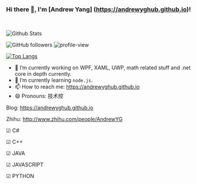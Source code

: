 ### Hi there 👋, I'm [Andrew Yang] (https://andrewyghub.github.io)!

<a title="Hits" target="_blank" href="https://github.com/andrewyghub/andrewyghub"> </a>
<!-- <img width="100" height="100"  src="https://github.com/andrewyghub/andrewyghub.github.io/assets/img/user.png"> -->

<!-- https://github.com/andrewyghub/andrewyghub.github.io/blob/master/assets/images/authors/byavatar.jpg?raw=true -->

<br/>

![Github Stats](https://github-readme-stats.vercel.app/api?username=andrewyghub&show_icons=true&theme=radical&hide=issues,contribs)

![GitHub followers](https://img.shields.io/github/followers/andrewyghub?color=red) ![profile-view](https://komarev.com/ghpvc/?username=andrewyghub&color=blue&label=Profile+Views)

[![Top Langs](https://github-readme-stats.vercel.app/api/top-langs/?username=andrewyghub&layout=compact&hide=Visual+Basic+.NET)](https://github.com/anuraghazra/github-readme-stats)

<!--
**andrewyghub/andrewyghub** is a ✨ _special_ ✨ repository because its `README.md` (this file) appears on your GitHub profile.

Here are some ideas to get you started:

- 🔭 I’m currently working on WPF, XAML, UWP, math related stuff and .net core in depth currently.
- 🌱 I’m currently learning `node.js`.
- 👯 
- 🤔 
- 💬 
- 📫 How to reach me: https://andrewyghub.github.io
- 😄 Pronouns: 技术控
- ⚡ Fun fact: ...
-->

- 🔭 I’m currently working on WPF, XAML, UWP, math related stuff and .net core in depth currently.
- 🌱 I’m currently learning `node.js`.
- 📫 How to reach me: https://andrewyghub.github.io
- 😄 Pronouns: 技术控

Blog: https://andrewyghub.github.io

Zhihu: http://www.zhihu.com/people/AndrewYG

☑ C# 

☑ C++

☑ JAVA

☑ JAVASCRIPT

☑ PYTHON
